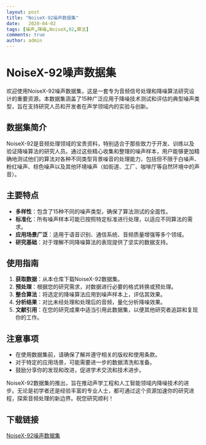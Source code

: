 ```yaml
---
layout: post
title: "NoiseX-92噪声数据集"
date:   2020-04-02
tags: [噪声,降噪,NoiseX,92,算法]
comments: true
author: admin
---
```

# NoiseX-92噪声数据集

欢迎使用NoiseX-92噪声数据集，这是一套专为音频信号处理和降噪算法研究设计的重要资源。本数据集涵盖了15种广泛应用于降噪技术测试和评估的典型噪声类型，旨在支持研究人员和开发者在声学领域内的实验与创新。

## 数据集简介

NoiseX-92是音频处理领域的宝贵资料，特别适合于那些致力于开发、训练以及验证降噪算法的研究人员。通过这些精心收集和整理的噪声样本，用户能够更加精确地测试他们的算法对各种不同类型背景噪音的处理能力，包括但不限于白噪声、粉红噪声、棕色噪声以及其他环境噪声（如街道、工厂、咖啡厅等自然环境中的声音）。

## 主要特点

- **多样性**：包含了15种不同的噪声类型，确保了算法测试的全面性。
- **标准化**：所有噪声样本可能已按照特定标准进行处理，以适应不同算法的需求。
- **应用场景广泛**：适用于语音识别、通信系统、音频质量增强等多个领域。
- **研究基础**：对于理解不同降噪算法的表现提供了坚实的数据支持。

## 使用指南

1. **获取数据**：从本仓库下载NoiseX-92数据集。
2. **预处理**：根据您的研究需求，对数据进行必要的格式转换或预处理。
3. **整合算法**：将选定的降噪算法应用到噪声样本上，评估其效果。
4. **分析结果**：对比未经处理和处理后的音频，量化分析降噪效果。
5. **文献引用**：在您的研究成果中适当引用此数据集，以便其他研究者追踪和复现你的工作。

## 注意事项

- 在使用数据集前，请确保了解并遵守相关的版权和使用条款。
- 对于特定的应用场景，可能需要进一步的数据清洗和准备。
- 鼓励分享你的发现和改进，促进学术交流和技术进步。

NoiseX-92数据集的推出，旨在推动声学工程和人工智能领域内降噪技术的进步。无论是初学者还是经验丰富的专业人士，都可通过这个资源加速你的研究进程，探索音频处理的新边界。祝您研究顺利！

## 下载链接

[NoiseX-92噪声数据集](https://pan.quark.cn/s/0b0c5557c1ec)